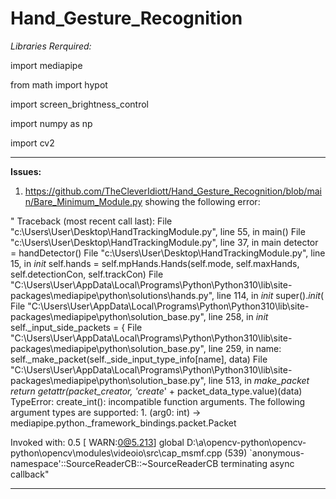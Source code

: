 # Hand_Gesture_Recognition

*Libraries Rerquired:*

import mediapipe 

from math import hypot

import screen_brightness_control

import numpy as np

import cv2
_______________________________________________________________________________________________________________________________________________________________








__Issues:__

1) https://github.com/TheCleverIdiott/Hand_Gesture_Recognition/blob/main/Bare_Minimum_Module.py 
showing the following error:

" Traceback (most recent call last):
  File "c:\Users\User\Desktop\HandTrackingModule.py", line 55, in <module>
    main()
  File "c:\Users\User\Desktop\HandTrackingModule.py", line 37, in main
    detector = handDetector()
  File "c:\Users\User\Desktop\HandTrackingModule.py", line 15, in _init_
    self.hands = self.mpHands.Hands(self.mode, self.maxHands, self.detectionCon, self.trackCon)
  File "C:\Users\User\AppData\Local\Programs\Python\Python310\lib\site-packages\mediapipe\python\solutions\hands.py", line 114, in _init_
    super()._init_(
  File "C:\Users\User\AppData\Local\Programs\Python\Python310\lib\site-packages\mediapipe\python\solution_base.py", line 258, in _init_
    self._input_side_packets = {
  File "C:\Users\User\AppData\Local\Programs\Python\Python310\lib\site-packages\mediapipe\python\solution_base.py", line 259, in <dictcomp>
    name: self._make_packet(self._side_input_type_info[name], data)
  File "C:\Users\User\AppData\Local\Programs\Python\Python310\lib\site-packages\mediapipe\python\solution_base.py", line 513, in _make_packet
    return getattr(packet_creator, 'create_' + packet_data_type.value)(data)
TypeError: create_int(): incompatible function arguments. The following argument types are supported:
    1. (arg0: int) -> mediapipe.python._framework_bindings.packet.Packet

Invoked with: 0.5
[ WARN:0@5.213] global D:\a\opencv-python\opencv-python\opencv\modules\videoio\src\cap_msmf.cpp (539) `anonymous-namespace'::SourceReaderCB::~SourceReaderCB terminating async callback"
  
__________________________________________________________________________________________________________________________________________________________________


